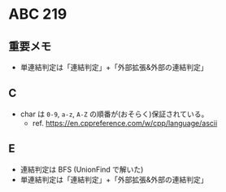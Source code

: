 # ABC 219

## 重要メモ

- 単連結判定は「連結判定」+「外部拡張&外部の連結判定」

## C

- char は `0-9`, `a-z`, `A-Z` の順番が(おそらく)保証されている。
  - ref. <https://en.cppreference.com/w/cpp/language/ascii>

## E

- 連結判定は BFS (UnionFind で解いた)
- 単連結判定は「連結判定」+「外部拡張&外部の連結判定」
